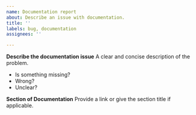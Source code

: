 ```yaml
---
name: Documentation report
about: Describe an issue with documentation.
title: ''
labels: bug, documentation
assignees: ''

---
```


**Describe the documentation issue**
A clear and concise description of the problem.
- Is something missing?
- Wrong?
- Unclear?

**Section of Documentation**
Provide a link or give the section title if applicable.
